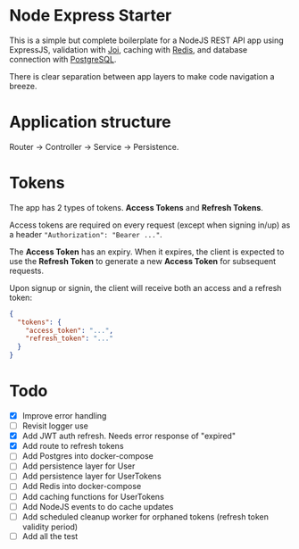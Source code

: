 # Node Express Starter

This is a simple but complete boilerplate for a NodeJS REST API app using ExpressJS, validation with [Joi](https://joi.dev/), caching with [Redis](https://redis.io/), and database connection with [PostgreSQL](https://www.postgresql.org/).

There is clear separation between app layers to make code navigation a breeze.

# Application structure

Router -> Controller -> Service -> Persistence.

# Tokens

The app has 2 types of tokens. **Access Tokens** and **Refresh Tokens**.

Access tokens are required on every request (except when signing in/up) as a header `"Authorization": "Bearer ..."`.

The **Access Token** has an expiry. When it expires, the client is expected to use the **Refresh Token** to generate a new **Access Token** for subsequent requests.

Upon signup or signin, the client will receive both an access and a refresh token:

```json
{
  "tokens": {
    "access_token": "...",
    "refresh_token": "..."
  }
}
```

# Todo

- [x] Improve error handling
- [ ] Revisit logger use
- [x] Add JWT auth refresh. Needs error response of "expired"
- [x] Add route to refresh tokens
- [ ] Add Postgres into docker-compose
- [ ] Add persistence layer for User
- [ ] Add persistence layer for UserTokens
- [ ] Add Redis into docker-compose
- [ ] Add caching functions for UserTokens
- [ ] Add NodeJS events to do cache updates
- [ ] Add scheduled cleanup worker for orphaned tokens (refresh token validity period)
- [ ] Add all the test
